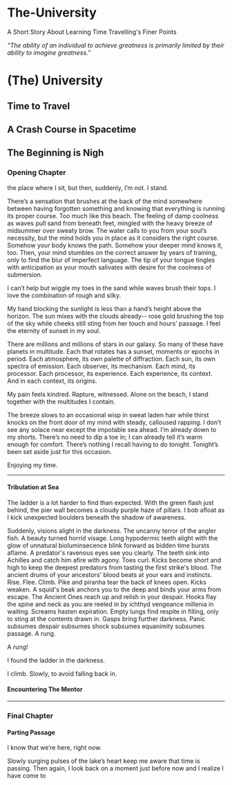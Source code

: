 # The-University
A Short Story About Learning Time Travelling's Finer Points

*“The ability of an individual to achieve greatness is primarily limited by their ability to imagine greatness.”*

# (The) University
## Time to Travel
## A Crash Course in Spacetime
## The Beginning is Nigh 


### Opening Chapter

the place where I sit, but then, suddenly, I’m not. I stand.

There’s a sensation that brushes at the back of the mind somewhere between having forgotten something and knowing that everything is running its proper course. Too much like this beach. The feeling of damp coolness as waves pull sand from beneath feet, mingled with the heavy breeze of midsummer over sweaty brow. The water calls to you from your soul’s necessity, but the mind holds you in place as it considers the right course. Somehow your body knows the path. Somehow your deeper mind knows it, too. Then, your mind stumbles on the correct answer by years of training, only to find the blur of imperfect language. The tip of your tongue tingles with anticipation as your mouth salivates with desire for the coolness of submersion.

I can’t help but wiggle my toes in the sand while waves brush their tops. I love the combination of rough and silky.

My hand blocking the sunlight is less than a hand’s height above the horizon. The sun mixes with the clouds already-- rose gold brushing the top of the sky while cheeks still sting from her touch and hours’ passage. I feel the eternity of sunset in my soul.

There are millions and millions of stars in our galaxy. So many of these have planets in multitude. Each that rotates has a sunset, moments or epochs in period. Each atmosphere, its own palette of diffraction. Each sun, its own spectra of emission. Each observer, its mechanism. Each mind, its processor. Each processor, its experience. Each experience, its context. And in each context, its origins.

My pain feels kindred. Rapture, witnessed. Alone on the beach, I stand together with the multitudes I contain.

The breeze slows to an occasional wisp in sweat laden hair while thirst knocks on the front door of my mind with steady, calloused rapping. I don’t see any solace near except the impotable sea ahead. I’m already down to my shorts. There’s no need to dip a toe in; I can already tell it’s warm enough for comfort. There’s nothing I recall having to do tonight. Tonight’s been set aside just for this occasion.

Enjoying my time.

***

#### Tribulation at Sea

The ladder is a lot harder to find than expected. With the green flash just behind, the pier wall becomes a cloudy purple haze of pillars. I bob afloat as I kick unexpected boulders beneath the shadow of awareness.

Suddenly, visions alight in the darkness. The uncanny terror of the angler fish. A beauty turned horrid visage. Long hypodermic teeth alight with the glow of unnatural bioluminsecence blink forward as bidden time bursts aflame. A predator's ravenous eyes see you clearly. The teeth sink into Achilles and catch him afire with agony. Toes curl. Kicks become short and high to keep the deepest predators from tasting the first strike's blood. The ancient drums of your ancestors' blood beats at your ears and instincts. Rise. Flee. Climb. Pike and piranha tear the back of knees open. Kicks weaken. A squid's beak anchors you to the deep and binds your arms from escape. The Ancient Ones reach up and relish in your despair. Hooks flay the spine and neck as you are reeled in by ichthyd vengeance millenia in waiting. Screams hasten expiration. Empty lungs find respite in filling, only to sting at the contents drawn in. Gasps bring further darkness. Panic subsumes despair subsumes shock subsumes equanimity subsumes passage. A rung.

A rung!

I found the ladder in the darkness.

I climb. Slowly, to avoid falling back in.

   
#### Encountering The Mentor


___

### Final Chapter

#### Parting Passage

I know that we’re here, right now. 

Slowly surging pulses of the lake’s heart keep me aware that time is passing. Then again, I look back on a moment just before now and I realize I have come to
